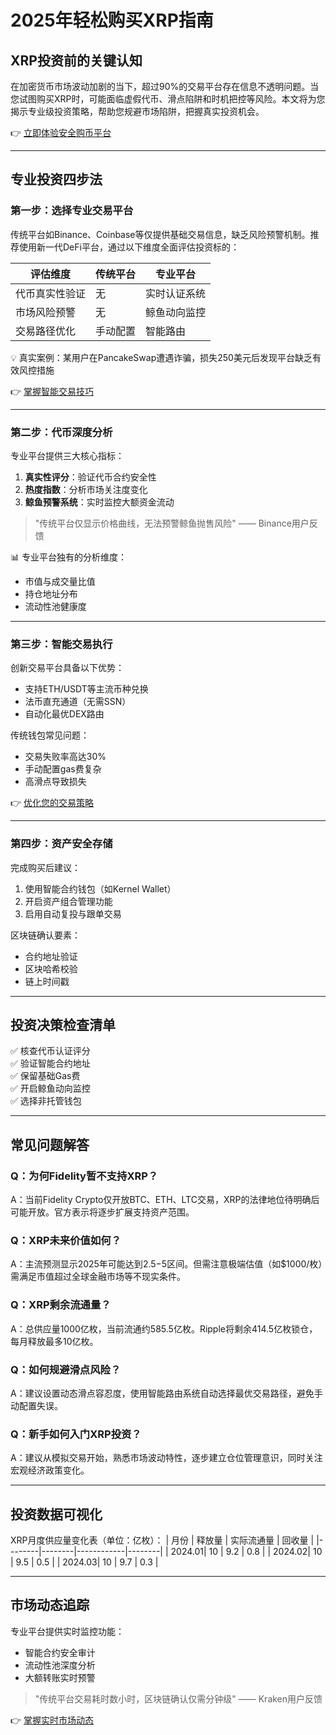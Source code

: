 # 2025年轻松购买XRP指南

## XRP投资前的关键认知

在加密货币市场波动加剧的当下，超过90%的交易平台存在信息不透明问题。当您试图购买XRP时，可能面临虚假代币、滑点陷阱和时机把控等风险。本文将为您揭示专业级投资策略，帮助您规避市场陷阱，把握真实投资机会。

👉 [立即体验安全购币平台](https://bit.ly/okx_welcome)

---

## 专业投资四步法

### 第一步：选择专业交易平台

传统平台如Binance、Coinbase等仅提供基础交易信息，缺乏风险预警机制。推荐使用新一代DeFi平台，通过以下维度全面评估投资标的：

| 评估维度       | 传统平台       | 专业平台       |
|----------------|----------------|----------------|
| 代币真实性验证 | 无             | 实时认证系统   |
| 市场风险预警   | 无             | 鲸鱼动向监控   |
| 交易路径优化   | 手动配置       | 智能路由       |

💡 真实案例：某用户在PancakeSwap遭遇诈骗，损失250美元后发现平台缺乏有效风控措施

👉 [掌握智能交易技巧](https://bit.ly/okx_welcome)

---

### 第二步：代币深度分析

专业平台提供三大核心指标：
1. **真实性评分**：验证代币合约安全性
2. **热度指数**：分析市场关注度变化
3. **鲸鱼预警系统**：实时监控大额资金流动

> "传统平台仅显示价格曲线，无法预警鲸鱼抛售风险" —— Binance用户反馈

📊 专业平台独有的分析维度：
- 市值与成交量比值
- 持仓地址分布
- 流动性池健康度

---

### 第三步：智能交易执行

创新交易平台具备以下优势：
- 支持ETH/USDT等主流币种兑换
- 法币直充通道（无需SSN）
- 自动化最优DEX路由

传统钱包常见问题：
- 交易失败率高达30%
- 手动配置gas费复杂
- 高滑点导致损失

👉 [优化您的交易策略](https://bit.ly/okx_welcome)

---

### 第四步：资产安全存储

完成购买后建议：
1. 使用智能合约钱包（如Kernel Wallet）
2. 开启资产组合管理功能
3. 启用自动复投与跟单交易

区块链确认要素：
- 合约地址验证
- 区块哈希校验
- 链上时间戳

---

## 投资决策检查清单

✅ 核查代币认证评分  
✅ 验证智能合约地址  
✅ 保留基础Gas费  
✅ 开启鲸鱼动向监控  
✅ 选择非托管钱包

---

## 常见问题解答

### Q：为何Fidelity暂不支持XRP？
A：当前Fidelity Crypto仅开放BTC、ETH、LTC交易，XRP的法律地位待明确后可能开放。官方表示将逐步扩展支持资产范围。

### Q：XRP未来价值如何？
A：主流预测显示2025年可能达到$2.5-$5区间。但需注意极端估值（如$1000/枚）需满足市值超过全球金融市场等不现实条件。

### Q：XRP剩余流通量？
A：总供应量1000亿枚，当前流通约585.5亿枚。Ripple将剩余414.5亿枚锁仓，每月释放最多10亿枚。

### Q：如何规避滑点风险？
A：建议设置动态滑点容忍度，使用智能路由系统自动选择最优交易路径，避免手动配置失误。

### Q：新手如何入门XRP投资？
A：建议从模拟交易开始，熟悉市场波动特性，逐步建立仓位管理意识，同时关注宏观经济政策变化。

---

## 投资数据可视化

XRP月度供应量变化表（单位：亿枚）：
| 月份   | 释放量 | 实际流通量 | 回收量 |
|--------|--------|------------|--------|
| 2024.01| 10     | 9.2        | 0.8    |
| 2024.02| 10     | 9.5        | 0.5    |
| 2024.03| 10     | 9.7        | 0.3    |

---

## 市场动态追踪

专业平台提供实时监控功能：
- 智能合约安全审计
- 流动性池深度分析
- 大额转账实时预警

> "传统平台交易耗时数小时，区块链确认仅需分钟级" —— Kraken用户反馈

👉 [掌握实时市场动态](https://bit.ly/okx_welcome)
